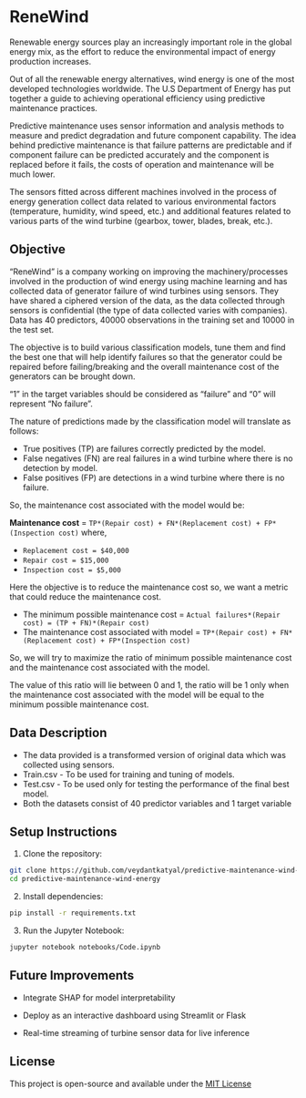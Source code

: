 # ReneWind

Renewable energy sources play an increasingly important role in the global energy mix, as the effort to reduce the environmental impact of energy production increases.

Out of all the renewable energy alternatives, wind energy is one of the most developed technologies worldwide. The U.S Department of Energy has put together a guide to achieving operational efficiency using predictive maintenance practices.

Predictive maintenance uses sensor information and analysis methods to measure and predict degradation and future component capability. The idea behind predictive maintenance is that failure patterns are predictable and if component failure can be predicted accurately and the component is replaced before it fails, the costs of operation and maintenance will be much lower.

The sensors fitted across different machines involved in the process of energy generation collect data related to various environmental factors (temperature, humidity, wind speed, etc.) and additional features related to various parts of the wind turbine (gearbox, tower, blades, break, etc.). 



## Objective
“ReneWind” is a company working on improving the machinery/processes involved in the production of wind energy using machine learning and has collected data of generator failure of wind turbines using sensors. They have shared a ciphered version of the data, as the data collected through sensors is confidential (the type of data collected varies with companies). Data has 40 predictors, 40000 observations in the training set and 10000 in the test set.

The objective is to build various classification models, tune them and find the best one that will help identify failures so that the generator could be repaired before failing/breaking and the overall maintenance cost of the generators can be brought down. 

“1” in the target variables should be considered as “failure” and “0” will represent “No failure”.

The nature of predictions made by the classification model will translate as follows:

- True positives (TP) are failures correctly predicted by the model.
- False negatives (FN) are real failures in a wind turbine where there is no detection by model. 
- False positives (FP) are detections in a wind turbine where there is no failure. 

So, the maintenance cost associated with the model would be:

**Maintenance cost** = `TP*(Repair cost) + FN*(Replacement cost) + FP*(Inspection cost)`
where,

- `Replacement cost = $40,000`
- `Repair cost = $15,000`
- `Inspection cost = $5,000`

Here the objective is to reduce the maintenance cost so, we want a metric that could reduce the maintenance cost.

- The minimum possible maintenance cost  =  `Actual failures*(Repair cost) = (TP + FN)*(Repair cost)`
- The maintenance cost associated with model = `TP*(Repair cost) + FN*(Replacement cost) + FP*(Inspection cost)`

So, we will try to maximize the ratio of minimum possible maintenance cost and the maintenance cost associated with the model.

The value of this ratio will lie between 0 and 1, the ratio will be 1 only when the maintenance cost associated with the model will be equal to the minimum possible maintenance cost.

## Data Description
- The data provided is a transformed version of original data which was collected using sensors.
- Train.csv - To be used for training and tuning of models. 
- Test.csv - To be used only for testing the performance of the final best model.
- Both the datasets consist of 40 predictor variables and 1 target variable

## Setup Instructions

1. Clone the repository:
```bash
git clone https://github.com/veydantkatyal/predictive-maintenance-wind-energy.git
cd predictive-maintenance-wind-energy
```

2. Install dependencies:
```bash
pip install -r requirements.txt
```

3. Run the Jupyter Notebook:
```bash
jupyter notebook notebooks/Code.ipynb
```

## Future Improvements
- Integrate SHAP for model interpretability

- Deploy as an interactive dashboard using Streamlit or Flask

- Real-time streaming of turbine sensor data for live inference

## License

This project is open-source and available under the [MIT License](https://github.com/veydantkatyal/predictive-maintenance-wind-energy/blob/main/LICENSE)

